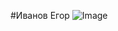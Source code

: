 #Иванов Егор
![Image](https://scontent-arn2-1.cdninstagram.com/vp/607f3c9149dab92c35b47d4e1c86313c/5AF29C59/t51.2885-15/e35/17127266_1628126080538698_9013434645311651840_n.jpg)
